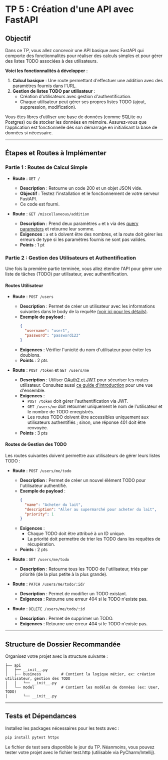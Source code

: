 # TP 5 : Création d'une API avec FastAPI

## Objectif

Dans ce TP, vous allez concevoir une API basique avec FastAPI qui comporte des fonctionnalités pour réaliser des calculs simples et pour gérer des listes TODO associées à des utilisateurs.

**Voici les fonctionnalités à développer** :

1. **Calcul basique** : Une route permettant d'effectuer une addition avec des paramètres fournis dans l'URL.
2. **Gestion de listes TODO par utilisateur** :
    - Création d'utilisateurs avec gestion d'authentification.
    - Chaque utilisateur peut gérer ses propres listes TODO (ajout, suppression, modification).

Vous êtes libres d’utiliser une base de données (comme SQLite ou Postgres) ou de stocker les données en mémoire. Assurez-vous que l’application est fonctionnelle dès son démarrage en initialisant la base de données si nécessaire.

---

## Étapes et Routes à Implémenter

### Partie 1 : Routes de Calcul Simple

- **Route** : `GET /`
    - **Description** : Retourne un code 200 et un objet JSON vide.
    - **Objectif** : Testez l'installation et le fonctionnement de votre serveur FastAPI.
    - Ce code est fourni.

- **Route** : `GET /miscellaneous/addition`
    - **Description** : Prend deux paramètres `a` et `b` via des [query parameters](https://fastapi.tiangolo.com/tutorial/query-params/#query-parameters) et retourne leur somme.
    - **Exigences** : `a` et `b` doivent être des nombres, et la route doit gérer les erreurs de type si les paramètres fournis ne sont pas valides.
    - **Points** : 1 pt

### Partie 2 : Gestion des Utilisateurs et Authentification

Une fois la première partie terminée, vous allez étendre l'API pour gérer une liste de tâches (TODO) par utilisateur, avec authentification.

#### Routes Utilisateur

- **Route** : `POST /users`
    - **Description** : Permet de créer un utilisateur avec les informations suivantes dans le body de la requête [(voir ici pour les détails)](https://fastapi.tiangolo.com/tutorial/body/).
    - **Exemple de payload** :
      ```json
      {
        "username": "user1",
        "password": "password123"
      }
      ```
    - **Exigences** : Vérifier l'unicité du nom d'utilisateur pour éviter les doublons.
    - **Points** : 2 pts

- **Route** : `POST /token` et `GET /users/me`
    - **Description** : Utiliser [OAuth2 et JWT](https://fastapi.tiangolo.com/tutorial/security/oauth2-jwt) pour sécuriser les routes utilisateur. Consultez aussi [ce guide d'introduction](https://fastapi.tiangolo.com/tutorial/security/) pour une vue d'ensemble.
    - **Exigences** :
        - `POST /token` doit gérer l'authentification via JWT.
        - `GET /users/me` doit retourner uniquement le nom de l'utilisateur et le nombre de TODO enregistrés.
        - Les routes TODO doivent être accessibles uniquement aux utilisateurs authentifiés ; sinon, une réponse 401 doit être renvoyée.
    - **Points** : 3 pts

#### Routes de Gestion des TODO

Les routes suivantes doivent permettre aux utilisateurs de gérer leurs listes TODO :

- **Route** : `POST /users/me/todo`
    - **Description** : Permet de créer un nouvel élément TODO pour l'utilisateur authentifié.
    - **Exemple de payload** :
      ```json
      {
        "name": "Acheter du lait",
        "description": "Aller au supermarché pour acheter du lait",
        "priority": 1
      }
      ```
    - **Exigences** :
        - Chaque TODO doit être attribué à un ID unique.
        - La priorité doit permettre de trier les TODO dans les requêtes de récupération.
    - **Points** : 2 pts

- **Route** : `GET /users/me/todo`
    - **Description** : Retourne tous les TODO de l'utilisateur, triés par priorité (de la plus petite à la plus grande).

- **Route** : `PATCH /users/me/todo/:id/`
    - **Description** : Permet de modifier un TODO existant.
    - **Exigences** : Retourne une erreur 404 si le TODO n'existe pas.

- **Route** : `DELETE /users/me/todo/:id`
    - **Description** : Permet de supprimer un TODO.
    - **Exigences** : Retourne une erreur 404 si le TODO n'existe pas.

---

## Structure de Dossier Recommandée

Organisez votre projet avec la structure suivante :

```
├── api
│   ├── __init__.py
│   ├── business         # Contient la logique métier, ex: création utilisateur, gestion des TODO
│   │   └── __init__.py
│   └── model            # Contient les modèles de données (ex: User, TODO)
│       └── __init__.py
```

---

## Tests et Dépendances

Installez les packages nécessaires pour les tests avec :

```bash
pip install pytest httpx
```

Le fichier de test sera disponible le jour du TP.
Néanmoins, vous pouvez tester votre projet avec le fichier test.http (utilisable via PyCharm/Intellij).

